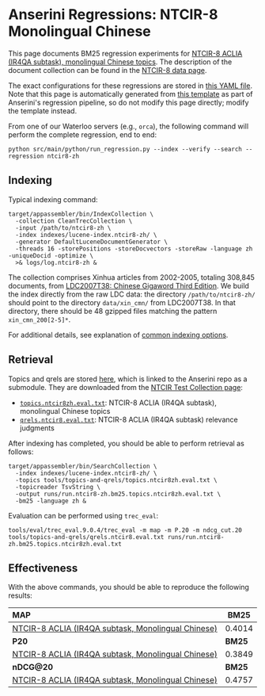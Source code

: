 # Anserini Regressions: NTCIR-8 Monolingual Chinese

This page documents BM25 regression experiments for [NTCIR-8 ACLIA (IR4QA subtask), monolingual Chinese topics](http://research.nii.ac.jp/ntcir/ntcir-ws8/ws-en.html).
The description of the document collection can be found in the [NTCIR-8 data page](http://research.nii.ac.jp/ntcir/permission/ntcir-8/perm-en-ACLIA.html).

The exact configurations for these regressions are stored in [this YAML file](../../src/main/resources/regression/ntcir8-zh.yaml).
Note that this page is automatically generated from [this template](../../src/main/resources/docgen/templates/ntcir8-zh.template) as part of Anserini's regression pipeline, so do not modify this page directly; modify the template instead.

From one of our Waterloo servers (e.g., `orca`), the following command will perform the complete regression, end to end:

```
python src/main/python/run_regression.py --index --verify --search --regression ntcir8-zh
```

## Indexing

Typical indexing command:

```
target/appassembler/bin/IndexCollection \
  -collection CleanTrecCollection \
  -input /path/to/ntcir8-zh \
  -index indexes/lucene-index.ntcir8-zh/ \
  -generator DefaultLuceneDocumentGenerator \
  -threads 16 -storePositions -storeDocvectors -storeRaw -language zh -uniqueDocid -optimize \
  >& logs/log.ntcir8-zh &
```

The collection comprises Xinhua articles from 2002-2005, totaling 308,845 documents, from [LDC2007T38: Chinese Gigaword Third Edition](https://catalog.ldc.upenn.edu/LDC2007T38).
We build the index directly from the raw LDC data:
the directory `/path/to/ntcir8-zh/` should point to the directory `data/xin_cmn/` from LDC2007T38.
In that directory, there should be 48 gzipped files matching the pattern `xin_cmn_200[2-5]*`.

For additional details, see explanation of [common indexing options](../../docs/common-indexing-options.md).

## Retrieval

Topics and qrels are stored [here](https://github.com/castorini/anserini-tools/tree/master/topics-and-qrels), which is linked to the Anserini repo as a submodule.
They are downloaded from the [NTCIR Test Collection page](https://www.nii.ac.jp/dsc/idr/en/ntcir/ntcir.html):

+ [`topics.ntcir8zh.eval.txt`](https://github.com/castorini/anserini-tools/tree/master/topics-and-qrels/topics.ntcir8zh.eval.txt): NTCIR-8 ACLIA (IR4QA subtask), monolingual Chinese topics
+ [`qrels.ntcir8.eval.txt`](https://github.com/castorini/anserini-tools/tree/master/topics-and-qrels/qrels.ntcir8.eval.txt): NTCIR-8 ACLIA (IR4QA subtask) relevance judgments

After indexing has completed, you should be able to perform retrieval as follows:

```
target/appassembler/bin/SearchCollection \
  -index indexes/lucene-index.ntcir8-zh/ \
  -topics tools/topics-and-qrels/topics.ntcir8zh.eval.txt \
  -topicreader TsvString \
  -output runs/run.ntcir8-zh.bm25.topics.ntcir8zh.eval.txt \
  -bm25 -language zh &
```

Evaluation can be performed using `trec_eval`:

```
tools/eval/trec_eval.9.0.4/trec_eval -m map -m P.20 -m ndcg_cut.20 tools/topics-and-qrels/qrels.ntcir8.eval.txt runs/run.ntcir8-zh.bm25.topics.ntcir8zh.eval.txt
```

## Effectiveness

With the above commands, you should be able to reproduce the following results:

| **MAP**                                                                                                      | **BM25**  |
|:-------------------------------------------------------------------------------------------------------------|-----------|
| [NTCIR-8 ACLIA (IR4QA subtask, Monolingual Chinese)](https://github.com/castorini/anserini-tools/tree/master/topics-and-qrels/topics.ntcir8zh.eval.txt)| 0.4014    |
| **P20**                                                                                                      | **BM25**  |
| [NTCIR-8 ACLIA (IR4QA subtask, Monolingual Chinese)](https://github.com/castorini/anserini-tools/tree/master/topics-and-qrels/topics.ntcir8zh.eval.txt)| 0.3849    |
| **nDCG@20**                                                                                                  | **BM25**  |
| [NTCIR-8 ACLIA (IR4QA subtask, Monolingual Chinese)](https://github.com/castorini/anserini-tools/tree/master/topics-and-qrels/topics.ntcir8zh.eval.txt)| 0.4757    |
